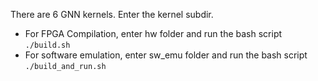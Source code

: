 There are 6 GNN kernels. Enter the kernel subdir.
- For FPGA Compilation, enter hw folder and run the bash script `./build.sh`
- For software emulation, enter sw_emu folder and run the bash script `./build_and_run.sh`
